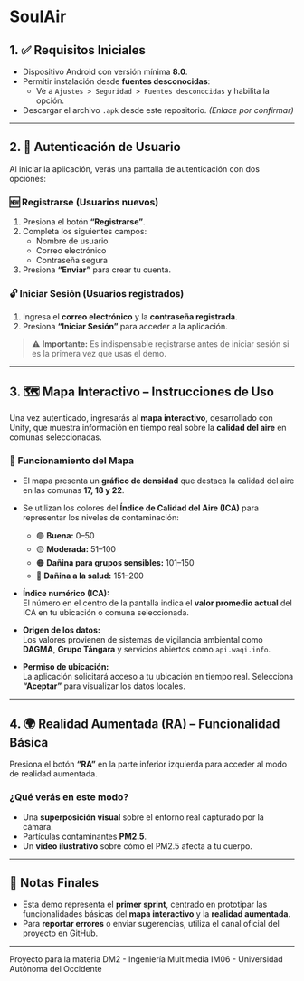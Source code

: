 # SoulAir



## 1. ✅ Requisitos Iniciales

- Dispositivo Android con versión mínima **8.0**.
- Permitir instalación desde **fuentes desconocidas**:
  - Ve a `Ajustes > Seguridad > Fuentes desconocidas` y habilita la opción.
- Descargar el archivo `.apk` desde este repositorio. *(Enlace por confirmar)*

---

## 2. 🔐 Autenticación de Usuario

Al iniciar la aplicación, verás una pantalla de autenticación con dos opciones:

### 🆕 Registrarse (Usuarios nuevos)
1. Presiona el botón **“Registrarse”**.
2. Completa los siguientes campos:
   - Nombre de usuario
   - Correo electrónico
   - Contraseña segura
3. Presiona **“Enviar”** para crear tu cuenta.

### 🔓 Iniciar Sesión (Usuarios registrados)
1. Ingresa el **correo electrónico** y la **contraseña registrada**.
2. Presiona **“Iniciar Sesión”** para acceder a la aplicación.

> ⚠️ **Importante:** Es indispensable registrarse antes de iniciar sesión si es la primera vez que usas el demo.

---

## 3. 🗺️ Mapa Interactivo – Instrucciones de Uso

Una vez autenticado, ingresarás al **mapa interactivo**, desarrollado con Unity, que muestra información en tiempo real sobre la **calidad del aire** en comunas seleccionadas.

### 🧭 Funcionamiento del Mapa

- El mapa presenta un **gráfico de densidad** que destaca la calidad del aire en las comunas **17, 18 y 22**.
- Se utilizan los colores del **Índice de Calidad del Aire (ICA)** para representar los niveles de contaminación:

  - 🟢 **Buena:** 0–50  
  - 🟡 **Moderada:** 51–100  
  - 🟠 **Dañina para grupos sensibles:** 101–150  
  - 🔴 **Dañina a la salud:** 151–200

- **Índice numérico (ICA):**  
  El número en el centro de la pantalla indica el **valor promedio actual** del ICA en tu ubicación o comuna seleccionada.

- **Origen de los datos:**  
  Los valores provienen de sistemas de vigilancia ambiental como **DAGMA**, **Grupo Tángara** y servicios abiertos como `api.waqi.info`.

- **Permiso de ubicación:**  
  La aplicación solicitará acceso a tu ubicación en tiempo real. Selecciona **“Aceptar”** para visualizar los datos locales.

---

## 4. 🌍 Realidad Aumentada (RA) – Funcionalidad Básica

Presiona el botón **“RA”** en la parte inferior izquierda para acceder al modo de realidad aumentada.

### ¿Qué verás en este modo?
- Una **superposición visual** sobre el entorno real capturado por la cámara.
- Partículas contaminantes **PM2.5**.
- Un **video ilustrativo** sobre cómo el PM2.5 afecta a tu cuerpo.

---

## 📝 Notas Finales

- Esta demo representa el **primer sprint**, centrado en prototipar las funcionalidades básicas del **mapa interactivo** y la **realidad aumentada**.
- Para **reportar errores** o enviar sugerencias, utiliza el canal oficial del proyecto en GitHub.

---

Proyecto para la materia DM2 - Ingeniería Multimedia IM06 - Universidad Autónoma del Occidente 
